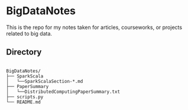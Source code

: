 # BigDataNotes

This is the repo for my notes taken for articles, courseworks, or projects related to big data.

## Directory


```

BigDataNotes/
├── SparkScala
│   └──SparkScalaSection-*.md
├── PaperSummary
│   └──DistributedComputingPaperSummary.txt
├── scripts.py
└── README.md

```